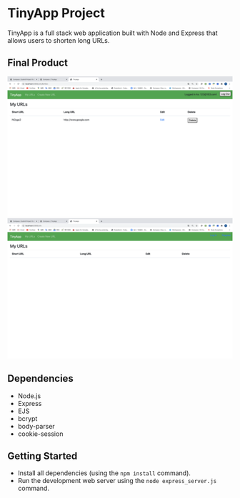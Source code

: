 # TinyApp Project

TinyApp is a full stack web application built with Node and Express that allows users to shorten long URLs.

## Final Product

!["Screenshot of URLs page"](https://github.com/potatolight/tinyapp/blob/master/docs/url-name-page.png)
!["Screenshot of URLs update-page"](https://github.com/potatolight/tinyapp/blob/master/docs/urls-page.png)

## Dependencies

- Node.js
- Express
- EJS
- bcrypt
- body-parser
- cookie-session

## Getting Started

- Install all dependencies (using the `npm install` command).
- Run the development web server using the `node express_server.js` command.